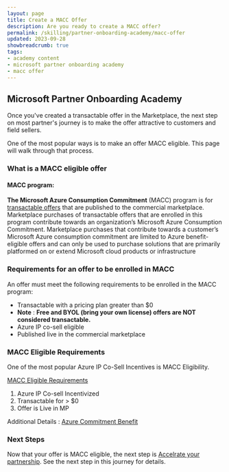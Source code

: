 ```yaml
---
layout: page
title: Create a MACC Offer
description: Are you ready to create a MACC offer?
permalink: /skilling/partner-onboarding-academy/macc-offer
updated: 2023-09-28
showbreadcrumb: true
tags: 
- academy content
- microsoft partner onboarding academy
- macc offer
---
```


## Microsoft Partner Onboarding Academy

Once you've created a transactable offer in the Marketplace, the next step on most partner's journey is to make the offer attractive to customers and field sellers.

One of the most popular ways is to make an offer MACC eligible. This page will walk through that process.

### What is a MACC eligible offer

#### MACC program:
**The Microsoft Azure Consumption Commitment** (MACC) program is for [transactable offers](https://learn.microsoft.com/en-us/partner-center/marketplace/marketplace-commercial-transaction-capabilities-and-considerations#transact-overview) that are published to the commercial marketplace. Marketplace purchases of transactable offers that are enrolled in this program contribute towards an organization’s Microsoft Azure Consumption Commitment. Marketplace purchases that contribute towards a customer’s Microsoft Azure consumption commitment are limited to Azure benefit-eligible offers and can only be used to purchase solutions that are primarily platformed on or extend Microsoft cloud products or infrastructure

### Requirements for an offer to be enrolled in MACC
An offer must meet the following requirements to be enrolled in the MACC program:
  - Transactable with a pricing plan greater than $0
-   **Note** : **Free and BYOL (bring your own license) offers are NOT considered transactable.**
  - Azure IP co-sell eligible
  - Published live in the commercial marketplace

### MACC Eligible Requirements

One of the most popular Azure IP Co-Sell Incentives is MACC Eligibility.  

[MACC Eligible Requirements](https://learn.microsoft.com/en-us/partner-center/marketplace/azure-consumption-commitment-enrollment#requirements-for-an-offer-to-be-enrolled-in-macc) 

1. Azure IP Co-sell Incentivized
2. Transactable for > $0
3. Offer is Live in MP

Additional Details : [Azure Commitment Benefit](https://learn.microsoft.com/en-us/marketplace/azure-consumption-commitment-benefit)

### Next Steps

Now that your offer is MACC eligible, the next step is [Accelrate your partnership](/PartnerResources/skilling/partner-onboarding-academy/accelerate).  See the next step in this journey for details.